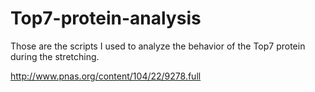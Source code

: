 # Top7-protein-analysis

Those are the scripts I used to analyze the behavior of the Top7 protein during the stretching.

http://www.pnas.org/content/104/22/9278.full
